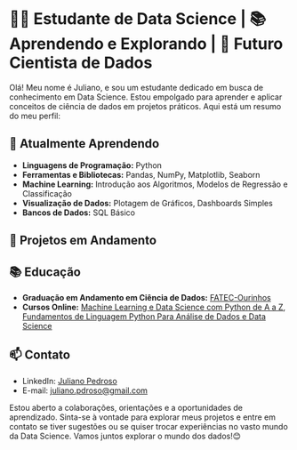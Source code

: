 # 👩‍💻 Estudante de Data Science | 📚 Aprendendo e Explorando | 🚀 Futuro Cientista de Dados

Olá! Meu nome é Juliano, e sou um estudante dedicado em busca de conhecimento em Data Science. Estou empolgado para aprender e aplicar conceitos de ciência de dados em projetos práticos. Aqui está um resumo do meu perfil:

## 🌱 Atualmente Aprendendo

- **Linguagens de Programação:** Python
- **Ferramentas e Bibliotecas:** Pandas, NumPy, Matplotlib, Seaborn
- **Machine Learning:** Introdução aos Algoritmos, Modelos de Regressão e Classificação
- **Visualização de Dados:** Plotagem de Gráficos, Dashboards Simples
- **Bancos de Dados:** SQL Básico

## 🚀 Projetos em Andamento


## 📚 Educação

- **Graduação em Andamento em Ciência de Dados:** [FATEC-Ourinhos](https://www.fatecourinhos.edu.br/)
- **Cursos Online:** [Machine Learning e Data Science com Python de A a Z](https://www.udemy.com/course/machine-learning-e-data-science-com-python-y/?couponCode=KEEPLEARNING), [Fundamentos de Linguagem Python Para Análise de Dados e Data Science](https://www.datascienceacademy.com.br/course/fundamentos-de-linguagem-python-para-analise-de-dados-e-data-science)

## 📫 Contato

- LinkedIn: [Juliano Pedroso](www.linkedin.com/in/juliano-pedroso-0bb5792a0)
- E-mail: juliano.pdroso@gmail.com

Estou aberto a colaborações, orientações e a oportunidades de aprendizado. Sinta-se à vontade para explorar meus projetos e entre em contato se tiver sugestões ou se quiser trocar experiências no vasto mundo da Data Science. Vamos juntos explorar o mundo dos dados!😊
